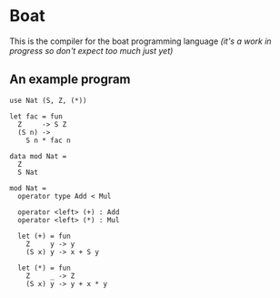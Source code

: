 Boat
====

This is the compiler for the boat programming language
*(it's a work in progress so don't expect too much just yet)*

## An example program

```boat
use Nat (S, Z, (*))

let fac = fun
  Z     -> S Z
  (S n) ->
    S n * fac n

data mod Nat =
  Z
  S Nat

mod Nat =
  operator type Add < Mul

  operator <left> (+) : Add
  operator <left> (*) : Mul

  let (+) = fun
    Z     y -> y
    (S x) y -> x + S y

  let (*) = fun
    Z     _ -> Z
    (S x) y -> y + x * y
```
